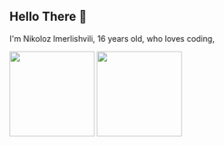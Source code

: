 ## Hello There 👋

I'm Nikoloz Imerlishvili, 16 years old, who loves coding, 


<div>
  
  <img height="150m" src="https://github-readme-stats.vercel.app/api?username=callmenikk&show_icons=true&theme=tokyonight">
  <img height="150em" src="https://github-readme-stats.vercel.app/api/top-langs/?username=callmenikk&layout=compact&theme=tokyonight">

</div>
